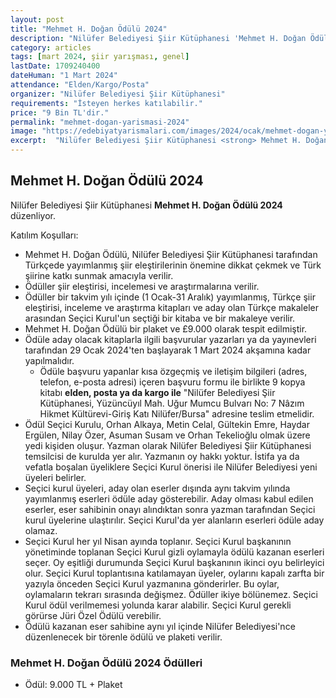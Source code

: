 ```yaml
---
layout: post
title: "Mehmet H. Doğan Ödülü 2024"
description: "Nilüfer Belediyesi Şiir Kütüphanesi 'Mehmet H. Doğan Ödülü 2024' düzenliyor."
category: articles
tags: [mart 2024, şiir yarışması, genel]
lastDate: 1709240400
dateHuman: "1 Mart 2024"
attendance: "Elden/Kargo/Posta"
organizer: "Nilüfer Belediyesi Şiir Kütüphanesi"
requirements: "İsteyen herkes katılabilir."
price: "9 Bin TL'dir."
permalink: "mehmet-dogan-yarismasi-2024"
image: "https://edebiyatyarismalari.com/images/2024/ocak/mehmet-dogan-yarismasi-2024.jpg"
excerpt:  "Nilüfer Belediyesi Şiir Kütüphanesi <strong> Mehmet H. Doğan Ödülü 2024 </strong> düzenliyor."
---
```


## Mehmet H. Doğan Ödülü 2024
Nilüfer Belediyesi Şiir Kütüphanesi **Mehmet H. Doğan Ödülü 2024** düzenliyor.  

Katılım Koşulları:
- Mehmet H. Doğan Ödülü, Nilüfer Belediyesi Şiir Kütüphanesi tarafından Türkçede yayımlanmış şiir eleştirilerinin önemine dikkat çekmek ve Türk şiirine katkı sunmak amacıyla verilir.
- Ödüller şiir eleştirisi, incelemesi ve araştırmalarına verilir.
- Ödüller bir takvim yılı içinde (1 Ocak-31 Aralık) yayımlanmış, Türkçe şiir eleştirisi, inceleme ve araştırma kitapları ve aday olan Türkçe makaleler arasından Seçici Kurul'un seçtiği bir kitaba ve bir makaleye verilir.
- Mehmet H. Doğan Ödülü bir plaket ve £9.000 olarak tespit edilmiştir.
- Ödüle aday olacak kitaplarla ilgili başvurular yazarları ya da yayınevleri tarafından 29 Ocak 2024'ten başlayarak 1 Mart 2024 akşamına kadar yapılmalıdır.
    - Ödüle başvuru yapanlar kısa özgeçmiş ve iletişim bilgileri (adres, telefon, e-posta adresi) içeren başvuru formu ile birlikte 9 kopya kitabı **elden, posta ya da kargo ile** "Nilüfer Belediyesi Şiir Kütüphanesi, Yüzüncüyıl Mah. Uğur Mumcu Bulvarı No: 7 Nâzım Hikmet Kültürevi-Giriş Katı Nilüfer/Bursa" adresine teslim etmelidir.
- Ödül Seçici Kurulu, Orhan Alkaya, Metin Celal, Gültekin Emre, Haydar Ergülen, Nilay Özer, Asuman Susam ve Orhan Tekelioğlu olmak üzere yedi kişiden oluşur. Yazman olarak Nilüfer Belediyesi Şiir Kütüphanesi temsilcisi de kurulda yer alır. Yazmanın oy hakkı yoktur. İstifa ya da vefatla boşalan üyeliklere Seçici Kurul önerisi ile Nilüfer Belediyesi yeni üyeleri belirler.
- Seçici kurul üyeleri, aday olan eserler dışında aynı takvim yılında yayımlanmış eserleri ödüle aday gösterebilir. Aday olması kabul edilen eserler, eser sahibinin onayı alındıktan sonra yazman tarafından Seçici kurul üyelerine ulaştırılır. Seçici Kurul'da yer alanların eserleri ödüle aday olamaz. 
- Seçici Kurul her yıl Nisan ayında toplanır. Seçici Kurul başkanının yönetiminde toplanan Seçici Kurul gizli oylamayla ödülü kazanan eserleri seçer. Oy eşitliği durumunda Seçici Kurul başkanının ikinci oyu belirleyici olur. Seçici Kurul toplantısına katılamayan üyeler, oylarını kapalı zarfta bir yazıyla önceden Seçici Kurul yazmanına gönderirler. Bu oylar, oylamaların tekrarı sırasında değişmez. Ödüller ikiye bölünemez. Seçici Kurul ödül verilmemesi yolunda karar alabilir. Seçici Kurul gerekli görürse Jüri Özel Ödülü verebilir.
- Ödülü kazanan eser sahibine aynı yıl içinde Nilüfer Belediyesi'nce düzenlenecek bir törenle ödülü ve plaketi verilir.


### Mehmet H. Doğan Ödülü 2024 Ödülleri
- Ödül: 9.000 TL + Plaket